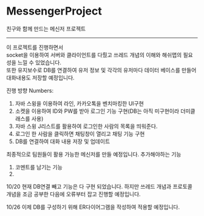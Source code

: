 # MessengerProject
친구와 함께 만드는 메신저 프로젝트
___
이 프로젝트를 진행하면서 
<br>
socket을 이용하여 서버와 클라이언트를 다뤘고 쓰레드 개념의 이해와 해쉬맵의 필요성을 느낄 수 있었습니다.
<br>
또한 유지보수로 DB를 연결하여 유저 정보 및 각각의 유저마다 데이터 베이스를 만들어 대화내용도 저장할 예정입니다.

진행 방향
Numbers:
1. 자바 스윙을 이용하여 라인, 카카오톡을 벤치마킹한 UI구현
2. 소켓을 이용하여 ID와 PW를 받아 로그인 기능 구현(DB는 아직 미구현이라 더미클래스를 사용)
3. 자바 스윙 J리스트를 활용하여 로그인한 사람의 목록을 띄워준다.
4. 로그인 한 사람을 클릭하면 채팅창이 열리고 채팅 기능 구현
5. DB를 연결하여 대화 내용 저장 및 업데이트

최종적으로 팀원들이 활용 가능한 메신저를 만들 예정입니다.
추가해야하는 기능
1. 코멘트를 남기는 기능
2. 

10/20
현재 DB연결 빼고 기능은 다 구현 되었습니다.
하지만 쓰레드 개념과 프로토콜 개념을 조금 공부한 다음에 오류부터 잡고 진행할 예정입니다.

10/26
이제 DB를 구성하기 위해 ER다이어그램을 작성하여 적용할 예정입니다.
